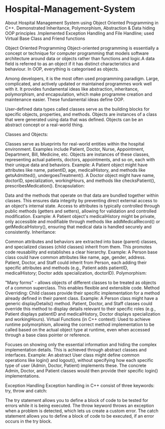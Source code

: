 # Hospital-Management-System
About Hospital Management System using Object Oriented Programming in C++. Demonstrated Inheritance, Polymorphism, Abstraction &amp; Data hiding OOP principles .Implemented Exception Handling and File Handline; used Virtual Base Class and Friend functions

Object Oriented Programming
Object-oriented programming is essentially a concept or technique for computer programming that models software architecture around data or objects rather than functions and logic.A data field is referred to as an object if it has distinct characteristics and behaviour. In OOP, everything is categorised as objects.


Among developers, it is the most often used programming paradigm. Large, complicated, and actively updated or maintained programmes work well with it. It provides fundamental ideas like abstraction, inheritance, polymorphism, and encapsulation, which make programme creation and maintenance easier. These fundamental ideas define OOP.

User-defined data types called classes serve as the building blocks for specific objects, properties, and methods. Objects are instances of a class that were generated using data that was defined. Objects can be an abstract concept or a real-world thing. 

Classes and Objects:

Classes serve as blueprints for real-world entities within the hospital environment. Examples include Patient, Doctor, Nurse, Appointment, Department, Bill, Medicine, etc. Objects are instances of these classes, representing actual patients, doctors, appointments, and so on, each with their unique data and behaviors. Example: A Patient object might have attributes like name, patientID, age, medicalHistory, and methods like getsAdmitted(), undergoesTreatment(). A Doctor object might have name, doctorID, specialization, workingHours, and methods like checksPatient(), prescribesMedication(). Encapsulation:

Data and the methods that operate on that data are bundled together within classes. This ensures data integrity by preventing direct external access to an object's internal state. Access to attributes is typically controlled through public methods (getters and setters), allowing for validation and controlled modification. Example: A Patient object's medicalHistory might be private, only accessible and modifiable through methods like addMedicalRecord() or getMedicalHistory(), ensuring that medical data is handled securely and consistently. Inheritance:

Common attributes and behaviors are extracted into base (parent) classes, and specialized classes (child classes) inherit from them. This promotes code reusability and establishes a clear hierarchy. Example: A Person base class could have common attributes like name, age, gender, address. Patient, Doctor, and Staff could inherit from Person, each adding their specific attributes and methods (e.g., Patient adds patientID, medicalHistory; Doctor adds specialization, doctorID). Polymorphism:

"Many forms" - allows objects of different classes to be treated as objects of a common superclass. This enables flexible and extensible code. Method Overriding: Child classes provide their specific implementation for a method already defined in their parent class. Example: A Person class might have a generic displayDetails() method. Patient, Doctor, and Staff classes could override this method to display details relevant to their specific roles (e.g., Patient displays patientID and medicalHistory, Doctor displays specialization and workingHours). Virtual Functions (in C++ context): Used to achieve runtime polymorphism, allowing the correct method implementation to be called based on the actual object type at runtime, even when accessed through a base class pointer or reference.

Focuses on showing only the essential information and hiding the complex implementation details. This is achieved through abstract classes and interfaces. Example: An abstract User class might define common operations like login() and logout(), without specifying how each specific type of user (Admin, Doctor, Patient) implements these. The concrete Admin, Doctor, and Patient classes would then provide their specific login() implementations.

Exception Handling
Exception handling in C++ consist of three keywords: try, throw and catch:

The try statement allows you to define a block of code to be tested for errors while it is being executed.
The throw keyword throws an exception when a problem is detected, which lets us create a custom error.
The catch statement allows you to define a block of code to be executed, if an error occurs in the try block.
